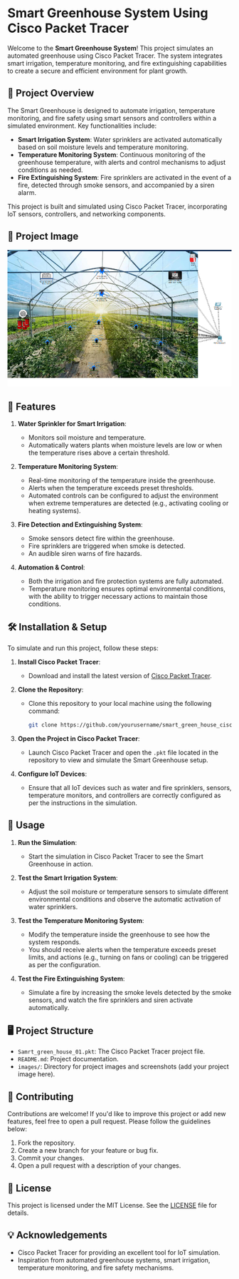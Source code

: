 # Smart Greenhouse System Using Cisco Packet Tracer

Welcome to the **Smart Greenhouse System**! This project simulates an automated greenhouse using Cisco Packet Tracer. The system integrates smart irrigation, temperature monitoring, and fire extinguishing capabilities to create a secure and efficient environment for plant growth.

## 🚀 Project Overview

The Smart Greenhouse is designed to automate irrigation, temperature monitoring, and fire safety using smart sensors and controllers within a simulated environment. Key functionalities include:

- **Smart Irrigation System**: Water sprinklers are activated automatically based on soil moisture levels and temperature monitoring.
- **Temperature Monitoring System**: Continuous monitoring of the greenhouse temperature, with alerts and control mechanisms to adjust conditions as needed.
- **Fire Extinguishing System**: Fire sprinklers are activated in the event of a fire, detected through smoke sensors, and accompanied by a siren alarm.

This project is built and simulated using Cisco Packet Tracer, incorporating IoT sensors, controllers, and networking components.

## 📸 Project Image

![Smart Greenhouse Simulation](smart_green_house.png)

## 🌟 Features

1. **Water Sprinkler for Smart Irrigation**:
   - Monitors soil moisture and temperature.
   - Automatically waters plants when moisture levels are low or when the temperature rises above a certain threshold.

2. **Temperature Monitoring System**:
   - Real-time monitoring of the temperature inside the greenhouse.
   - Alerts when the temperature exceeds preset thresholds.
   - Automated controls can be configured to adjust the environment when extreme temperatures are detected (e.g., activating cooling or heating systems).

3. **Fire Detection and Extinguishing System**:
   - Smoke sensors detect fire within the greenhouse.
   - Fire sprinklers are triggered when smoke is detected.
   - An audible siren warns of fire hazards.

4. **Automation & Control**:
   - Both the irrigation and fire protection systems are fully automated.
   - Temperature monitoring ensures optimal environmental conditions, with the ability to trigger necessary actions to maintain those conditions.

## 🛠️ Installation & Setup

To simulate and run this project, follow these steps:

1. **Install Cisco Packet Tracer**:
   - Download and install the latest version of [Cisco Packet Tracer](https://www.netacad.com/courses/packet-tracer).

2. **Clone the Repository**:
   - Clone this repository to your local machine using the following command:
     ```bash
     git clone https://github.com/yourusername/smart_green_house_cisco_iot.git
     ```

3. **Open the Project in Cisco Packet Tracer**:
   - Launch Cisco Packet Tracer and open the `.pkt` file located in the repository to view and simulate the Smart Greenhouse setup.

4. **Configure IoT Devices**:
   - Ensure that all IoT devices such as water and fire sprinklers, sensors, temperature monitors, and controllers are correctly configured as per the instructions in the simulation.

## 🚀 Usage

1. **Run the Simulation**:
   - Start the simulation in Cisco Packet Tracer to see the Smart Greenhouse in action.

2. **Test the Smart Irrigation System**:
   - Adjust the soil moisture or temperature sensors to simulate different environmental conditions and observe the automatic activation of water sprinklers.

3. **Test the Temperature Monitoring System**:
   - Modify the temperature inside the greenhouse to see how the system responds.
   - You should receive alerts when the temperature exceeds preset limits, and actions (e.g., turning on fans or cooling) can be triggered as per the configuration.

4. **Test the Fire Extinguishing System**:
   - Simulate a fire by increasing the smoke levels detected by the smoke sensors, and watch the fire sprinklers and siren activate automatically.

## 🖥️ Project Structure

- `Samrt_green_house_01.pkt`: The Cisco Packet Tracer project file.
- `README.md`: Project documentation.
- `images/`: Directory for project images and screenshots (add your project image here).

## 🤝 Contributing

Contributions are welcome! If you'd like to improve this project or add new features, feel free to open a pull request. Please follow the guidelines below:

1. Fork the repository.
2. Create a new branch for your feature or bug fix.
3. Commit your changes.
4. Open a pull request with a description of your changes.

## 📄 License

This project is licensed under the MIT License. See the [LICENSE](./LICENSE) file for details.

## 💡 Acknowledgements

- Cisco Packet Tracer for providing an excellent tool for IoT simulation.
- Inspiration from automated greenhouse systems, smart irrigation, temperature monitoring, and fire safety mechanisms.
